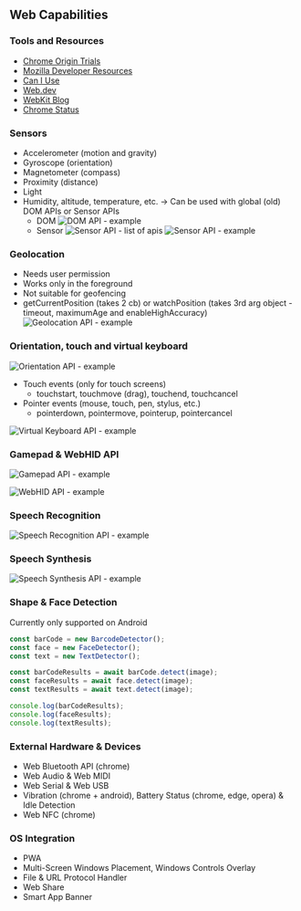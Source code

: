 ## Web Capabilities

### Tools and Resources

- [Chrome Origin Trials](https://developer.chrome.com/origintrials/#/trials/active)
- [Mozilla Developer Resources](https://developer.mozilla.org/)
- [Can I Use](https://caniuse.com/)
- [Web.dev](https://web.dev/)
- [WebKit Blog](https://webkit.org/blog/)
- [Chrome Status](https://www.chromestatus.com/)

### Sensors

- Accelerometer (motion and gravity)
- Gyroscope (orientation)
- Magnetometer (compass)
- Proximity (distance)
- Light
- Humidity, altitude, temperature, etc.
  -> Can be used with global (old) DOM APIs or Sensor APIs
  - DOM
    ![DOM API - example](./images/domSensors.png)
  - Sensor
    ![Sensor API - list of apis](./images/sensorApis.png)
    ![Sensor API - example](./images/sensorsApi.png)

### Geolocation

- Needs user permission
- Works only in the foreground
- Not suitable for geofencing
- getCurrentPosition (takes 2 cb) or watchPosition (takes 3rd arg object - timeout, maximumAge and enableHighAccuracy)
  ![Geolocation API - example](./images/geolocation.png)

### Orientation, touch and virtual keyboard

![Orientation API - example](./images/orientation.png)

- Touch events (only for touch screens)
  - touchstart, touchmove (drag), touchend, touchcancel
- Pointer events (mouse, touch, pen, stylus, etc.)
  - pointerdown, pointermove, pointerup, pointercancel

![Virtual Keyboard API - example](./images/keyboard.png)

### Gamepad & WebHID API

![Gamepad API - example](./images/gamepad.png)

![WebHID API - example](./images/hid.png)

### Speech Recognition

![Speech Recognition API - example](./images/speech.png)

### Speech Synthesis

![Speech Synthesis API - example](./images/synthesis.png)

### Shape & Face Detection

Currently only supported on Android

```js
const barCode = new BarcodeDetector();
const face = new FaceDetector();
const text = new TextDetector();

const barCodeResults = await barCode.detect(image);
const faceResults = await face.detect(image);
const textResults = await text.detect(image);

console.log(barCodeResults);
console.log(faceResults);
console.log(textResults);
```

### External Hardware & Devices

- Web Bluetooth API (chrome)
- Web Audio & Web MIDI
- Web Serial & Web USB
- Vibration (chrome + android), Battery Status (chrome, edge, opera) & Idle Detection
- Web NFC (chrome)

### OS Integration

- PWA
- Multi-Screen Windows Placement, Windows Controls Overlay
- File & URL Protocol Handler
- Web Share
- Smart App Banner
